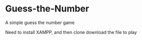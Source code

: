 # Guess-the-Number

A simple guess the number game

Need to install XAMPP, and then clone download the file to play
